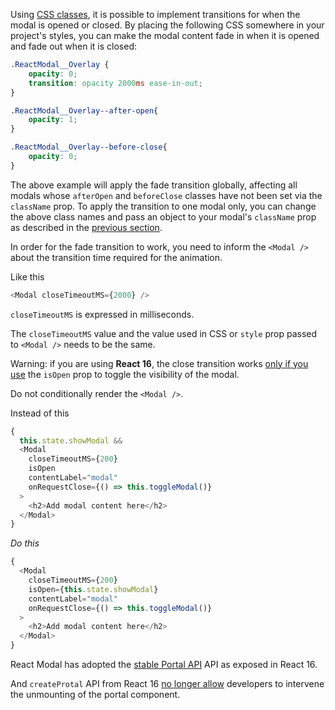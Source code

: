 Using [CSS classes](classes.md), it is possible to implement transitions for
when the modal is opened or closed.  By placing the following CSS somewhere in
your project's styles, you can make the modal content fade in when it is opened
and fade out when it is closed:

```css
.ReactModal__Overlay {
    opacity: 0;
    transition: opacity 2000ms ease-in-out;
}

.ReactModal__Overlay--after-open{
    opacity: 1;
}

.ReactModal__Overlay--before-close{
    opacity: 0;
}
```


The above example will apply the fade transition globally, affecting all modals
whose `afterOpen` and `beforeClose` classes have not been set via the
`className` prop.  To apply the transition to one modal only, you can change
the above class names and pass an object to your modal's `className` prop as
described in the [previous section](classes.md).

In order for the fade transition to work, you need to inform the `<Modal />` about the transition time required for the animation.

Like this

```javascript
<Modal closeTimeoutMS={2000} />
```

`closeTimeoutMS` is expressed in milliseconds.

The `closeTimeoutMS` value and the value used in CSS or `style` prop passed to `<Modal />` needs to be the same.

Warning: if you are using **React 16**, the close transition works [only if you use](https://github.com/reactjs/react-modal/issues/530#issuecomment-335208533) the `isOpen` prop to toggle the visibility of the modal.

Do not conditionally render the `<Modal />`.

Instead of this

```javascript
{
  this.state.showModal &&
  <Modal
    closeTimeoutMS={200}
    isOpen
    contentLabel="modal"
    onRequestClose={() => this.toggleModal()}
  >
    <h2>Add modal content here</h2>
  </Modal>
}
```

*Do this*

```javascript
{
  <Modal
    closeTimeoutMS={200}
    isOpen={this.state.showModal}
    contentLabel="modal"
    onRequestClose={() => this.toggleModal()}
  >
    <h2>Add modal content here</h2>
  </Modal>
}
```

React Modal has adopted the [stable Portal API](https://reactjs.org/docs/portals.html) API as exposed in React 16.

And `createProtal` API from React 16 [no longer allow](https://github.com/facebook/react/issues/10826#issuecomment-355719729) developers to intervene the unmounting of the portal component.
